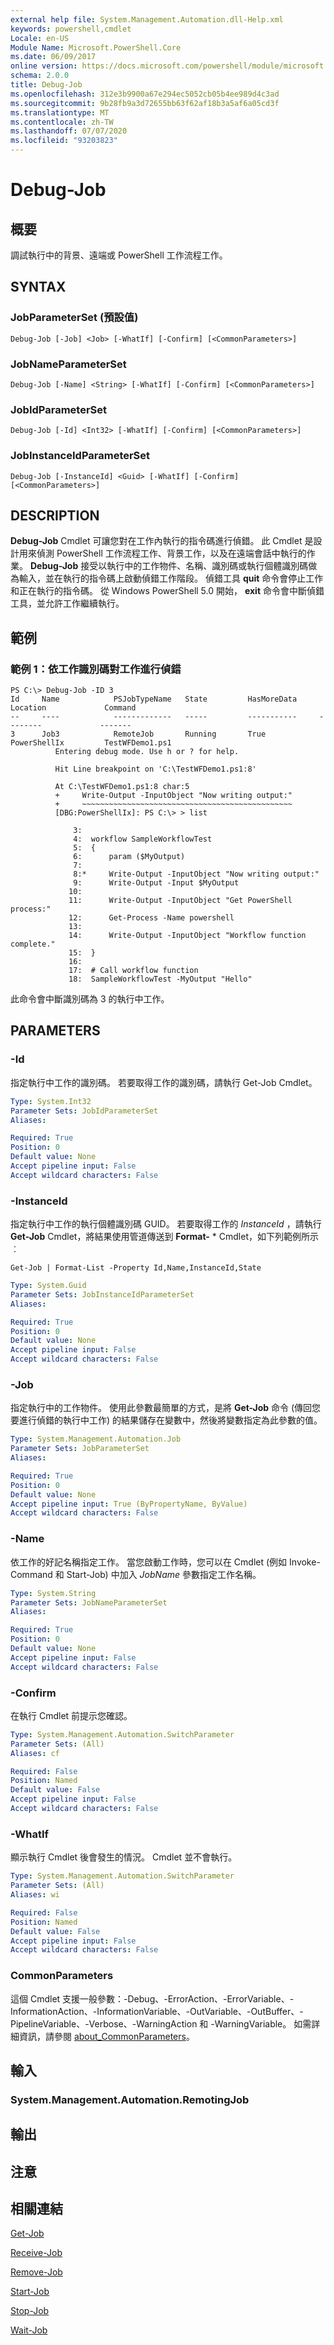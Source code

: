 ```yaml
---
external help file: System.Management.Automation.dll-Help.xml
keywords: powershell,cmdlet
Locale: en-US
Module Name: Microsoft.PowerShell.Core
ms.date: 06/09/2017
online version: https://docs.microsoft.com/powershell/module/microsoft.powershell.core/debug-job?view=powershell-6&WT.mc_id=ps-gethelp
schema: 2.0.0
title: Debug-Job
ms.openlocfilehash: 312e3b9900a67e294ec5052cb05b4ee989d4c3ad
ms.sourcegitcommit: 9b28fb9a3d72655bb63f62af18b3a5af6a05cd3f
ms.translationtype: MT
ms.contentlocale: zh-TW
ms.lasthandoff: 07/07/2020
ms.locfileid: "93203823"
---
```

# Debug-Job

## 概要
調試執行中的背景、遠端或 PowerShell 工作流程工作。

## SYNTAX

### JobParameterSet (預設值)

```
Debug-Job [-Job] <Job> [-WhatIf] [-Confirm] [<CommonParameters>]
```

### JobNameParameterSet

```
Debug-Job [-Name] <String> [-WhatIf] [-Confirm] [<CommonParameters>]
```

### JobIdParameterSet

```
Debug-Job [-Id] <Int32> [-WhatIf] [-Confirm] [<CommonParameters>]
```

### JobInstanceIdParameterSet

```
Debug-Job [-InstanceId] <Guid> [-WhatIf] [-Confirm] [<CommonParameters>]
```

## DESCRIPTION
**Debug-Job** Cmdlet 可讓您對在工作內執行的指令碼進行偵錯。
此 Cmdlet 是設計用來偵測 PowerShell 工作流程工作、背景工作，以及在遠端會話中執行的作業。
**Debug-Job** 接受以執行中的工作物件、名稱、識別碼或執行個體識別碼做為輸入，並在執行的指令碼上啟動偵錯工作階段。
偵錯工具 **quit** 命令會停止工作和正在執行的指令碼。
從 Windows PowerShell 5.0 開始， **exit** 命令會中斷偵錯工具，並允許工作繼續執行。

## 範例

### 範例 1：依工作識別碼對工作進行偵錯

```
PS C:\> Debug-Job -ID 3
Id     Name            PSJobTypeName   State         HasMoreData     Location             Command
--     ----            -------------   -----         -----------     --------             -------
3      Job3            RemoteJob       Running       True            PowerShellIx         TestWFDemo1.ps1
          Entering debug mode. Use h or ? for help.

          Hit Line breakpoint on 'C:\TestWFDemo1.ps1:8'

          At C:\TestWFDemo1.ps1:8 char:5
          +     Write-Output -InputObject "Now writing output:"
          +     ~~~~~~~~~~~~~~~~~~~~~~~~~~~~~~~~~~~~~~~~~~~~~~~
          [DBG:PowerShellIx]: PS C:\> > list

              3:
              4:  workflow SampleWorkflowTest
              5:  {
              6:      param ($MyOutput)
              7:
              8:*     Write-Output -InputObject "Now writing output:"
              9:      Write-Output -Input $MyOutput
             10:
             11:      Write-Output -InputObject "Get PowerShell process:"
             12:      Get-Process -Name powershell
             13:
             14:      Write-Output -InputObject "Workflow function complete."
             15:  }
             16:
             17:  # Call workflow function
             18:  SampleWorkflowTest -MyOutput "Hello"
```

此命令會中斷識別碼為 3 的執行中工作。

## PARAMETERS

### -Id
指定執行中工作的識別碼。
若要取得工作的識別碼，請執行 Get-Job Cmdlet。

```yaml
Type: System.Int32
Parameter Sets: JobIdParameterSet
Aliases:

Required: True
Position: 0
Default value: None
Accept pipeline input: False
Accept wildcard characters: False
```

### -InstanceId
指定執行中工作的執行個體識別碼 GUID。
若要取得工作的 *InstanceId* ，請執行 **Get-Job** Cmdlet，將結果使用管道傳送到 **Format-** * Cmdlet，如下列範例所示︰

`Get-Job | Format-List -Property Id,Name,InstanceId,State`

```yaml
Type: System.Guid
Parameter Sets: JobInstanceIdParameterSet
Aliases:

Required: True
Position: 0
Default value: None
Accept pipeline input: False
Accept wildcard characters: False
```

### -Job
指定執行中的工作物件。
使用此參數最簡單的方式，是將 **Get-Job** 命令 (傳回您要進行偵錯的執行中工作) 的結果儲存在變數中，然後將變數指定為此參數的值。

```yaml
Type: System.Management.Automation.Job
Parameter Sets: JobParameterSet
Aliases:

Required: True
Position: 0
Default value: None
Accept pipeline input: True (ByPropertyName, ByValue)
Accept wildcard characters: False
```

### -Name
依工作的好記名稱指定工作。
當您啟動工作時，您可以在 Cmdlet (例如 Invoke-Command 和 Start-Job) 中加入 *JobName* 參數指定工作名稱。

```yaml
Type: System.String
Parameter Sets: JobNameParameterSet
Aliases:

Required: True
Position: 0
Default value: None
Accept pipeline input: False
Accept wildcard characters: False
```

### -Confirm
在執行 Cmdlet 前提示您確認。

```yaml
Type: System.Management.Automation.SwitchParameter
Parameter Sets: (All)
Aliases: cf

Required: False
Position: Named
Default value: False
Accept pipeline input: False
Accept wildcard characters: False
```

### -WhatIf
顯示執行 Cmdlet 後會發生的情況。
Cmdlet 並不會執行。

```yaml
Type: System.Management.Automation.SwitchParameter
Parameter Sets: (All)
Aliases: wi

Required: False
Position: Named
Default value: False
Accept pipeline input: False
Accept wildcard characters: False
```

### CommonParameters
這個 Cmdlet 支援一般參數：-Debug、-ErrorAction、-ErrorVariable、-InformationAction、-InformationVariable、-OutVariable、-OutBuffer、-PipelineVariable、-Verbose、-WarningAction 和 -WarningVariable。 如需詳細資訊，請參閱 [about_CommonParameters](https://go.microsoft.com/fwlink/?LinkID=113216)。

## 輸入

### System.Management.Automation.RemotingJob

## 輸出

## 注意

## 相關連結

[Get-Job](Get-Job.md)

[Receive-Job](Receive-Job.md)

[Remove-Job](Remove-Job.md)

[Start-Job](Start-Job.md)

[Stop-Job](Stop-Job.md)

[Wait-Job](Wait-Job.md)
